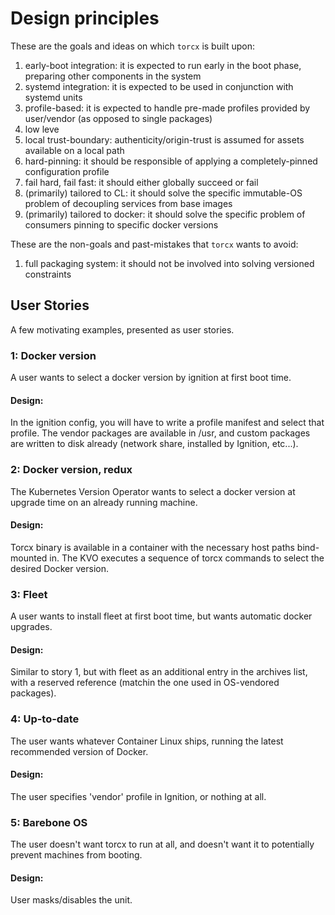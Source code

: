 # Design principles

These are the goals and ideas on which `torcx` is built upon:

1. early-boot integration: it is expected to run early in the boot phase, preparing other components in the system
1. systemd integration: it is expected to be used in conjunction with systemd units
1. profile-based: it is expected to handle pre-made profiles provided by user/vendor (as opposed to single packages)
1. low leve
1. local trust-boundary: authenticity/origin-trust is assumed for assets available on a local path
1. hard-pinning: it should be responsible of applying a completely-pinned configuration profile
1. fail hard, fail fast: it should either globally succeed or fail
1. (primarily) tailored to CL: it should solve the specific immutable-OS problem of decoupling services from base images
1. (primarily) tailored to docker: it should solve the specific problem of consumers pinning to specific docker versions

These are the non-goals and past-mistakes that `torcx` wants to avoid:

1. full packaging system: it should not be involved into solving versioned constraints

## User Stories
A few motivating examples, presented as user stories.

### 1: Docker version
A user wants to select a docker version by ignition at first boot time.

#### Design:
In the ignition config, you will have to write a profile manifest and select that
profile. The vendor packages are available in /usr, and custom packages are written
to disk already (network share, installed by Ignition, etc...).

### 2: Docker version, redux
The Kubernetes Version Operator wants to select a docker version at upgrade
time on an already running machine.

#### Design:
Torcx binary is available in a container with the necessary host paths bind-mounted in. The KVO executes a sequence of torcx commands to select the desired Docker version.

### 3: Fleet
A user wants to install fleet at first boot time, but wants automatic docker upgrades.

#### Design:
Similar to story 1, but with fleet as an additional entry in the archives list,
with a reserved reference (matchin the one used in OS-vendored packages).

### 4: Up-to-date
The user wants whatever Container Linux ships, running the latest recommended version of Docker.

#### Design:
The user specifies 'vendor' profile in Ignition, or nothing at all.

### 5: Barebone OS
The user doesn't want torcx to run at all, and doesn't want it to potentially prevent machines from booting.

#### Design:
User masks/disables the unit.
